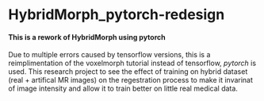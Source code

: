 # HybridMorph_pytorch-redesign
#### This is a rework of HybridMorph using pytorch 
Due to multiple errors caused by tensorflow versions, this is a reimplimentation of the voxelmorph tutorial instead of tensorflow, *pytorch* is used.
This research project to see the effect of training on hybrid dataset (real + artifical MR images) on the regestration process to make it invarinat of image intensity and allow it to train better on little real medical data.